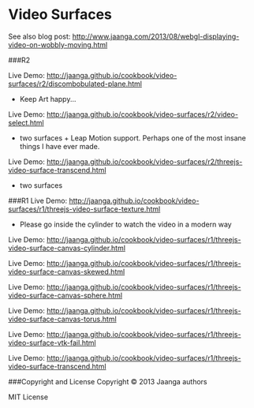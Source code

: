 Video Surfaces
==============

See also blog post: http://www.jaanga.com/2013/08/webgl-displaying-video-on-wobbly-moving.html

###R2

Live Demo: http://jaanga.github.io/cookbook/video-surfaces/r2/discombobulated-plane.html  
- Keep Art happy...

Live Demo: http://jaanga.github.io/cookbook/video-surfaces/r2/video-select.html  
- two surfaces + Leap Motion support. Perhaps one of the most insane things I have ever made. 

Live Demo: http://jaanga.github.io/cookbook/video-surfaces/r2/threejs-video-surface-transcend.html  
- two surfaces  



###R1
Live Demo: http://jaanga.github.io/cookbook/video-surfaces/r1/threejs-video-surface-texture.html
* Please go inside the cylinder to watch the video in a modern way

Live Demo: http://jaanga.github.io/cookbook/video-surfaces/r1/threejs-video-surface-canvas-cylinder.html
 
Live Demo: http://jaanga.github.io/cookbook/video-surfaces/r1/threejs-video-surface-canvas-skewed.html 
 
Live Demo: http://jaanga.github.io/cookbook/video-surfaces/r1/threejs-video-surface-canvas-sphere.html
  
Live Demo: http://jaanga.github.io/cookbook/video-surfaces/r1/threejs-video-surface-canvas-torus.html

Live Demo: http://jaanga.github.io/cookbook/video-surfaces/r1/threejs-video-surface-vtk-fail.html
 
Live Demo: http://jaanga.github.io/cookbook/video-surfaces/r1/threejs-video-surface-transcend.html

###Copyright and License
Copyright &copy; 2013 Jaanga authors

MIT License

